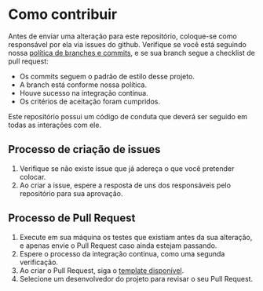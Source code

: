 # Como contribuir

Antes de enviar uma alteração para este repositório,
coloque-se como responsável por ela via issues do github. Verifique se você
está seguindo nossa [política de branches e commits](https://github.com/mecassauro/docs/blob/master/docs/gcs.md), e se sua branch segue a checklist de
pull request:
* Os commits seguem o padrão de estilo desse projeto.
* A branch está conforme nossa política.
* Houve sucesso na integração continua.
* Os critérios de aceitação foram cumpridos.

Este repositório possui um código de conduta que deverá ser seguido em todas as
interações com ele.

## Processo de criação de issues

1. Verifique se não existe issue que já adereça o que você pretender colocar.
2. Ao criar a issue, espere a resposta de uns dos responsáveis pelo repositório
para sua aprovação.

## Processo de Pull Request

1. Execute em sua máquina os testes que existiam antes da sua alteração, e apenas
envie o Pull Request caso ainda estejam passando.
2. Espere o processo da integração continua, como uma segunda verificação.
3. Ao criar o Pull Request, siga o [template disponível](https://github.com/mecassauro/RADAR-frontend/blob/master/.github/PULL_REQUEST_TEMPLATE.md).
4. Selecione um desenvolvedor do projeto para revisar o seu Pull Request.
